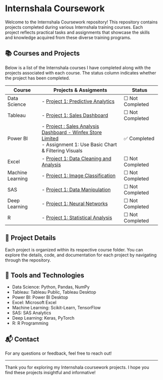 # Internshala Coursework

Welcome to the Internshala Coursework repository! This repository contains projects completed during various Internshala training courses. Each project reflects practical tasks and assignments that showcase the skills and knowledge acquired from these diverse training programs.

## 📚 Courses and Projects

Below is a list of the Internshala courses I have completed along with the projects associated with each course. The status column indicates whether the project has been completed.

| **Course**           | **Projects & Assigments**                                                                 | **Status**  |
|----------------------|--------------------------------------------------------------------------------|-------------|
| Data Science         | - [Project 1: Predictive Analytics](link-to-project) |  &#9744; Not Completed |
| Tableau              | - [Project 1: Sales Dashboard](link-to-project) | &#9744; Not Completed |
| Power BI             | - [Project : Sales Analysis Dashboard - Winfex Store Limited](https://github.com/ManjiriSDS/Internshala-Coursework/tree/main/Power%20BI)  <br> - Assignment 1: Use Basic Chart & Filtering Visuals  | ✅ Completed |
| Excel                | - [Project 1: Data Cleaning and Analysis](link-to-project) |&#9744; Not Completed |
| Machine Learning     | - [Project 1: Image Classification](link-to-project) | &#9744; Not Completed |
| SAS                  | - [Project 1: Data Manipulation](link-to-project) | &#9744; Not Completed |
| Deep Learning        | - [Project 1: Neural Networks](link-to-project) | &#9744; Not Completed |
| R                    | - [Project 1: Statistical Analysis](link-to-project)| &#9744; Not Completed |

## 📁 Project Details

Each project is organized within its respective course folder. You can explore the details, code, and documentation for each project by navigating through the repository.

## 🔧 Tools and Technologies

- Data Science: Python, Pandas, NumPy
- Tableau: Tableau Public, Tableau Desktop
- Power BI: Power BI Desktop
- Excel: Microsoft Excel
- Machine Learning: Scikit-Learn, TensorFlow
- SAS: SAS Analytics
- Deep Learning: Keras, PyTorch
- R: R Programming

## 📬 Contact

For any questions or feedback, feel free to reach out!

---

Thank you for exploring my Internshala coursework projects. I hope you find these projects insightful and informative!
